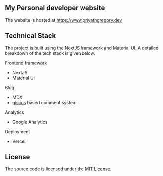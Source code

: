 ## My Personal developer website
The website is hosted at https://www.priyathgregory.dev

## Technical Stack

The project is built using the NextJS framework and Material UI. A detailed breakdown of the tech stack
is given below.

Frontend framework
* NextJS
* Material UI

Blog
* MDX
* [giscus](https://giscus.app/) based comment system

Analytics
* Google Analytics

Deployment
* Vercel

## License

The source code is licensed under the [MIT License](https://opensource.org/licenses/MIT).
